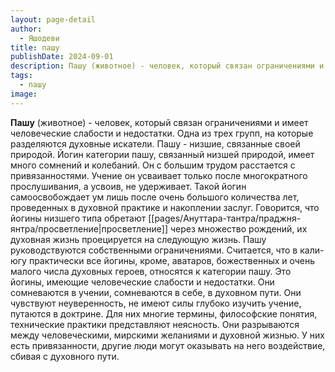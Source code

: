 ```yaml
---
layout: page-detail
author:
  - Яшодеви
title: пашу
publishDate: 2024-09-01
description: Пашу (животное) - человек, который связан ограничениями и имеет человеческие слабости и недостатки. Одна из трех групп, на которые разделяются духовные искатели.
tags:
  - пашу
image:
---
```

**Пашу** (животное) - человек, который связан ограничениями и имеет человеческие слабости и недостатки. Одна из трех групп, на которые разделяются духовные искатели.
Пашу - низшие, связанные своей природой. Йогин категории пашу, связанный низшей природой, имеет много сомнений и колебаний. Он с большим трудом расстается с привязанностями. Учение он усваивает только после многократного прослушивания, а усвоив, не удерживает. Такой йогин самоосвобождает ум лишь после очень большого количества лет, проведенных в духовной практике и накоплении заслуг. Говорится, что йогины низшего типа обретают [[pages/Ануттара-тантра/праджня-янтра/просветление|просветление]] через множество рождений, их духовная жизнь проецируется на следующую жизнь. Пашу руководствуются собственными ограничениями. Считается, что в кали-югу практически все йогины, кроме, аватаров, божественных и очень малого числа духовных героев, относятся к категории пашу. Это йогины, имеющие человеческие слабости и недостатки. Они сомневаются в учении, сомневаются в себе, в духовном пути. Они чувствуют неуверенность, не имеют силы глубоко изучить учение, путаются в доктрине. Для них многие термины, философские понятия, технические практики представляют неясность. Они разрываются между человеческими, мирскими желаниями и духовной жизнью. У них есть привязанности, другие люди могут оказывать на него воздействие, сбивая с духовного пути. 

